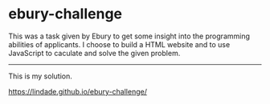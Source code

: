 # ebury-challenge

This was a task given by Ebury to get some insight into the programming abilities of applicants.
I choose to build a HTML website and to use JavaScript to caculate and solve the given problem.

---
This is my solution.

https://lindade.github.io/ebury-challenge/
